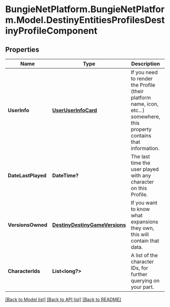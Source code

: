 # BungieNetPlatform.BungieNetPlatform.Model.DestinyEntitiesProfilesDestinyProfileComponent
## Properties

Name | Type | Description | Notes
------------ | ------------- | ------------- | -------------
**UserInfo** | [**UserUserInfoCard**](UserUserInfoCard.md) | If you need to render the Profile (their platform name, icon, etc...) somewhere, this property contains that information. | [optional] 
**DateLastPlayed** | **DateTime?** | The last time the user played with any character on this Profile. | [optional] 
**VersionsOwned** | [**DestinyDestinyGameVersions**](DestinyDestinyGameVersions.md) | If you want to know what expansions they own, this will contain that data. | [optional] 
**CharacterIds** | **List&lt;long?&gt;** | A list of the character IDs, for further querying on your part. | [optional] 

[[Back to Model list]](../README.md#documentation-for-models) [[Back to API list]](../README.md#documentation-for-api-endpoints) [[Back to README]](../README.md)

